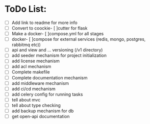 # ToDo List:
 
- [ ] Add link to readme for more info
- [ ] Convert to coockie- [ ]cutter for flask
- [ ] Make a docker- [ ]compose.yml for all stages
- [ ] docker- [ ]compose for external services (redis, mongo, postgres, rabbitmq etc))
- [ ] api and view and ... versioning (/v1 directory)
- [ ] add seeder mechanism for project initialization
- [ ] add license mechanism
- [ ] add acl mechanism
- [ ] Complete makefile
- [ ] Complete documentation mechanism
- [ ] add middleware mechanism
- [ ] add ci/cd mechanism
- [ ] add celery config for running tasks
- [ ] tell about mvc
- [ ] tell about type checking
- [ ] add backup mechanism for db
- [ ] get open-api documentation